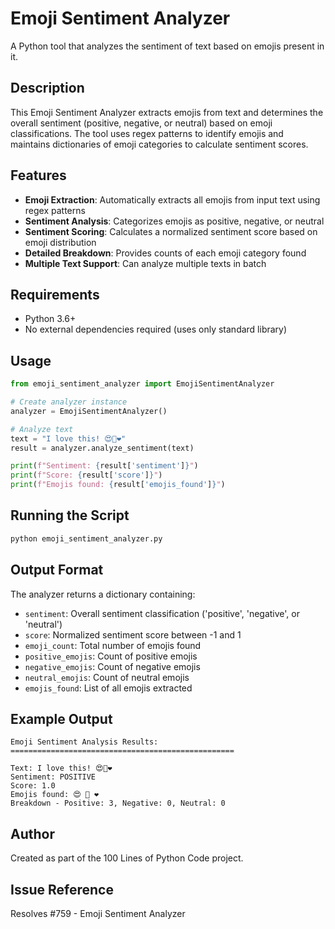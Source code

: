 # Emoji Sentiment Analyzer

A Python tool that analyzes the sentiment of text based on emojis present in it.

## Description

This Emoji Sentiment Analyzer extracts emojis from text and determines the overall sentiment (positive, negative, or neutral) based on emoji classifications. The tool uses regex patterns to identify emojis and maintains dictionaries of emoji categories to calculate sentiment scores.

## Features

- **Emoji Extraction**: Automatically extracts all emojis from input text using regex patterns
- **Sentiment Analysis**: Categorizes emojis as positive, negative, or neutral
- **Sentiment Scoring**: Calculates a normalized sentiment score based on emoji distribution
- **Detailed Breakdown**: Provides counts of each emoji category found
- **Multiple Text Support**: Can analyze multiple texts in batch

## Requirements

- Python 3.6+
- No external dependencies required (uses only standard library)

## Usage

```python
from emoji_sentiment_analyzer import EmojiSentimentAnalyzer

# Create analyzer instance
analyzer = EmojiSentimentAnalyzer()

# Analyze text
text = "I love this! 😍🥰❤️"
result = analyzer.analyze_sentiment(text)

print(f"Sentiment: {result['sentiment']}")
print(f"Score: {result['score']}")
print(f"Emojis found: {result['emojis_found']}")
```

## Running the Script

```bash
python emoji_sentiment_analyzer.py
```

## Output Format

The analyzer returns a dictionary containing:
- `sentiment`: Overall sentiment classification ('positive', 'negative', or 'neutral')
- `score`: Normalized sentiment score between -1 and 1
- `emoji_count`: Total number of emojis found
- `positive_emojis`: Count of positive emojis
- `negative_emojis`: Count of negative emojis
- `neutral_emojis`: Count of neutral emojis
- `emojis_found`: List of all emojis extracted

## Example Output

```
Emoji Sentiment Analysis Results:
==================================================

Text: I love this! 😍🥰❤️
Sentiment: POSITIVE
Score: 1.0
Emojis found: 😍 🥰 ❤️
Breakdown - Positive: 3, Negative: 0, Neutral: 0
```

## Author

Created as part of the 100 Lines of Python Code project.

## Issue Reference

Resolves #759 - Emoji Sentiment Analyzer
